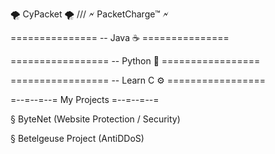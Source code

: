 🌪️ CyPacket 🌪️ /// 🗲 PacketCharge™ 🗲

\===============
-- Java ☕
\===============

\=================
-- Python 🐍
\=================

\=================
-- Learn C ⚙️
\=================

=--=--=--= My Projects =--=--=--=

§ ByteNet (Website Protection / Security)

§ Betelgeuse Project (AntiDDoS)
